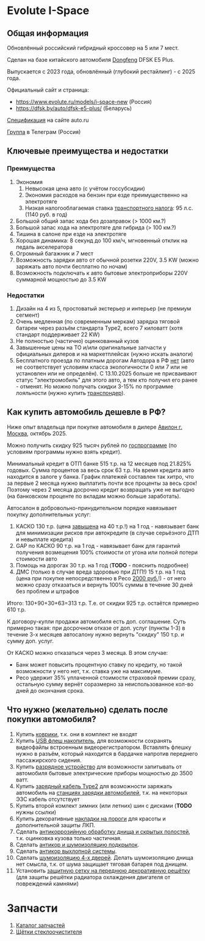 # Evolute I-Space

## Общая информация

Обновлённый российский гибридный кроссовер на 5 или 7 мест.

Сделан на базе китайского автомобиля [Dongfeng](https://ru.wikipedia.org/wiki/Dongfeng) DFSK E5 Plus.

Выпускается с 2023 года, обновлённый (глубокий рестайлинг) - с 2025 года.

Официальный сайт и страница:
  * https://www.evolute.ru/models/i-space-new (Россия)
  * https://dfsk.by/auto/dfsk-e5-plus/ (Беларусь)

[Спецификация](https://auto.ru/catalog/cars/dongfeng/fengon_e5/24039797/24039863/specifications/24039863_24039958_24039904/) на сайте auto.ru

[Группа](https://t.me/evolute_iSpace) в Телеграм (Россия)


## Ключевые преимущества и недостатки

### Преимущества

1. Экономия
   1. Невысокая цена авто (с учётом госсубсидии)
   1. Экономия расходов на бензин при езде преимущественно на электротяге
   1. Низкая налогооблагаемая ставка [транспортного налога](https://ru.wikipedia.org/wiki/%D0%A2%D1%80%D0%B0%D0%BD%D1%81%D0%BF%D0%BE%D1%80%D1%82%D0%BD%D1%8B%D0%B9_%D0%BD%D0%B0%D0%BB%D0%BE%D0%B3): 95 л.с. (1140 руб. в год)
1. Большой общий запас хода без дозаправок (> 1000 км.?)
1. Большой запас хода на электротяге для гибрида (> 100 км.?)
1. Тишина в салоне при езде на электротяге
1. Хорошая динамика: 8 секунд до 100 км/ч, мгновенный отклик на педаль акселератора
1. Огромный багажник и 7 мест
1. Возможность зарядки авто от обычной розетки 220V, 3.5 KW (можно заряжать авто почти бесплатно по ночам)
1. Возможность подключать к авто бытовые электроприборы 220V суммарной мощностью до 3.5 KW

### Недостатки

1. Дизайн на 4 из 5, простоватый экстерьер и интерьер (не премиум сегмент)
1. Очень медленная (по современным меркам) зарядка тяговой батареи через разъём стандарта Type2, всего 7 киловатт (хотя стандарт поддерживает 22 KW)
1. Не полностью (частично) оцинкованный кузов
1. Завышенные цены на ТО и/или оригинальные запчасти у официальных дилеров и на маркетплейсах (нужно искать аналоги)
1. Бесплатного проезда по платным дорогам Автодора в РФ [нет](https://avtodor-tr.ru/loyalty-program/offers/elektrokar2025/) (авто не соответствует условиям класса экологичности 0 или 7 или не установлен или не определён).
С 13.10.2025 больше не присваивают статус "электромобиль" для этого авто, а тем кто получил его ранее - отменят. Но можно получать скидки 3-15% по программе лояльности (нужно купить [транспондер](https://avtodor-tr.ru/transponder/about/)).


## Как купить автомобиль дешевле в РФ?

Ниже опыт владельца при покупке автомобиля в дилере [Авилон г. Москва](https://evolute-avilon.ru/), октябрь 2025.

Можно получить скидку 925 тысяч рублей по [госпрограмме](https://auto.ru/mag/article/gosprogramma-na-pokupku-avtomobilya-kto-mozhet-v-ney-uchastvovat-i-kak-vsyo-oformit/) (по условиям программы нужно взять кредит).

Минимальный кредит в ОТП банке 515 т.р. на 12 месяцев под 21.825% годовых.
Сумма процентов за весь срок 63 т.р.
На время кредита авто находится в залоге у банка. 
График платежей составлен так хитро, что за первые 2 месяца нужно выплатить почти все проценты за весь срок! Поэтому через 2 месяца досрочно кредит возвращать уже не выгодно (на банковском проценте по вкладам можно больше заработать).

Автосалон в добровольно-принудительном порядке навязывает покупку дополнительных услуг: 
1. КАСКО 130 т.р. (цена [завышена](https://reso.ru/individual/auto/kasko/#calc) на 40 т.р.!) на 1 год - навязывает банк для минимизации рисков при автокредите (в случае серьёзного ДТП и невыплате кредита)
1. GAP по КАСКО 90 т.р. на 1 год - навязывает банк для гарантий получения возмещения 100% стоимости от угона или полной потери стоимости авто
1. Помощь на дорогах 30 т.р. на 1 год (**TODO** - пояснить подробнее)
1. ДМС (только в случае вреда здоровью при ДТП!) 15 т.р. на 1 год (цена при покупке непосредственно в Ресо [2000 руб.](https://reso.ru/individual/medicine/reso-dtp/)!) - от него можно сразу отказаться и вернуть 100% суммы в течение 30 дней без проблем и штрафов

Итого: 130+90+30+63=313 т.р.
Т.е. от скидки 925 т.р. остаётся примерно 610 т.р.

К договору-купли продажи автомобиля есть доп. соглашение. Суть примерно такая: при досрочном отказе от доп. услуг (пункты 1-3) в течение 3-х месяцев автосалону нужно вернуть "скидку" 150 т.р. и сумму доп. услуг.

От КАСКО можно отказаться через 3 месяца. В этом случае:
* Банк может повысить процентную ставку по кредиту, но такой возможности у него нет, т.к. ставка уже на максимуме.
* Ресо удержит 35% уплаченной стоимости страховой премии сразу, остальную сумму вернёт соразмерно за неиспользованное кол-во дней до окончания срока.

## Что нужно (желательно) сделать после покупки автомобиля?

1. Купить [коврики](https://www.ozon.ru/product/kovriki-v-salon-avtomobilya-termoplastik-tpu-1-sht-1872745794/), т.к. они в комплект не входят
1. Купить [USB флеш накопитель](https://www.ozon.ru/product/sandisk-128-gb-usb-flesh-nakopitel-ultra-fit-sdcz430-128g-ultra-fit-sdcz430-128g-usb-3-2-miniusb-do-1586087214/), для возможности сохранять видеофайлы встроенным видеорегистратором. Вставлять флешку нужно в разъём, который находится в бардачке напротив переднего пассажирского сидения.
1. Купить [разрядное устройство](https://www.ozon.ru/product/razryadnoe-ustroystvo-v2l-dlya-avtomobilnogo-kabelya-adaptera-elektromobilya-s-evropeyskoy-1862988930/?reviewsVariantMode=2) для возможности запитывать от автомобиля бытовые электрические приборы мощностью до 3500 ватт.
1. Купить [зарядный кабель Type2](https://www.ozon.ru/product/kabel-zaryadnyy-dlya-elektromobilya-type2-type2-3-fazy-32a-22kvt-5m-2860024916/) для возможности заряжать автомобиль на [станциях зарядки автомобилей](https://yandex.ru/maps/213/moscow/category/electric_car_charging_station/43752131937/), т.к. на некоторых ЭЗС кабель отсутствует
1. Купить второй комлект зимних (или летних) шин с дисками (**TODO** нужны ссылки)
1. Купить декоративные [накладки на пороги](https://www.ozon.ru/product/nakladka-na-porogi-4-sht-2493598337/) для красоты и дополнительной защиты ЛКП.
1. Сделать [антикоррозийную обработку днища и скрытых полостей](https://антикор.рф/products-and-services/7/), т.к. оцинковка кузова только частичная.
1. Сделать [антикор и шумоизоляцию подкрылок](https://антикор.рф/products-and-services/11/).
1. Сделать [антикор выхлопной системы](https://антикор.рф/products-and-services/224/).
1. Сделать [шумоизоляцию 4-х дверей](https://антикор.рф/products-and-services/9/). Делать шумоизоляцию днища нет смысла, т.к. от шума защищает тяговая батарея под днищем.
1. Установить [защитную сетку на переднюю декоративную решётку](https://антикор.рф/products-and-services/10/) (для защиты решётки радиатора охлаждения двигателя от повреждений камнями)

# Запчасти

1. [Каталог запчастей](https://rem.ru/catalog/parts/evolute/i-space/i-space-2023/)
1. [Щётки стеклоочистителя](https://aliexpress.ru/item/1005008317283442.html?businessType=ProductDetail&sku_id=12000044590229590&spreadType=socialShare&srcSns=sns_More&utm_medium=sharing)
